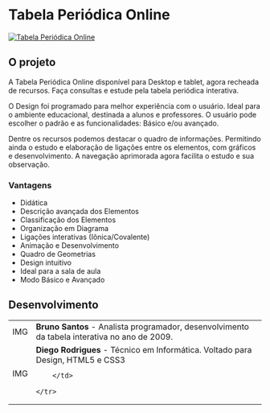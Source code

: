 # Tabela Periódica Online

[![Tabela Periódica Online](http://imageshack.com/a/img839/7867/oegz.png)]()

## O projeto
A Tabela Periódica Online disponível para Desktop e tablet, agora recheada de recursos. Faça consultas e estude pela tabela periódica interativa. 

O Design foi programado para melhor experiência com o usuário. Ideal para o ambiente educacional, destinada a alunos e professores.  O usuário pode escolher o padrão e as funcionalidades: Básico e/ou avançado.  

Dentre os recursos podemos destacar o quadro de informações. Permitindo ainda o estudo e elaboração de ligações entre os elementos, com gráficos e desenvolvimento. A navegação aprimorada agora facilita o estudo e sua observação.

### Vantagens

* Didática
* Descrição avançada dos Elementos
* Classificação dos Elementos
* Organização em Diagrama
* Ligações interativas (Iônica/Covalente)
* Animação e Desenvolvimento
* Quadro de Geometrias
* Design intuitivo 
* Ideal para a sala de aula
* Modo Básico e Avançado

## Desenvolvimento


<table>
	<tr>
		<td> IMG </td>
		<td>
			<b>Bruno Santos</b> -  Analista programador, desenvolvimento da tabela interativa no ano de 2009.  
		</td>
	</tr>
	<tr>
		<td>IMG</td>
		<td>
			<b>Diego Rodrigues</b> - Técnico em Informática. Voltado para Design, HTML5 e CSS3 <br>
			
		</td>

	</tr>

</table>
